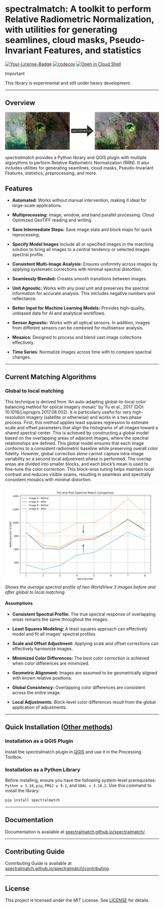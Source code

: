 # spectralmatch: A toolkit to perform Relative Radiometric Normalization, with utilities for generating seamlines, cloud masks, Pseudo-Invariant Features, and statistics

[![Your-License-Badge](https://img.shields.io/badge/License-MIT-green)](#)
[![codecov](https://codecov.io/gh/spectralmatch/spectralmatch/graph/badge.svg?token=OKAM0BUUNS)](https://codecov.io/gh/spectralmatch/spectralmatch)
[![Open in Cloud Shell](https://img.shields.io/badge/Launch-Google_Cloud_Shell-blue?logo=googlecloud)](https://ssh.cloud.google.com/cloudshell/editor?cloudshell_git_repo=https://github.com/spectralmatch/spectralmatch&cloudshell_working_dir=.)
> [!IMPORTANT]
> This library is experimental and still under heavy development.
 
 ---

## Overview

![Global and Local Matching](./images/spectralmatch.png)

*spectralmatch* provides a Python library and QGIS plugin with multiple algorythms to perform Relative Radiometric Normalization (RRN). It also includes utilities for generating seamlines, cloud masks, Pseudo-Invariant Features, statistics, preprocessing, and more.

## Features

- **Automated:** Works without manual intervention, making it ideal for large-scale applications.

- **Multiprocessing:** Image, window, and band parallel processing. Cloud Optimized GeoTIFF reading and writing.

- **Save Intermediate Steps:** Save image stats and block maps for quick reprocessing.

- **Specify Model Images** Include all or specified images in the matching solution to bring all images to a central tendency or selected images spectral profile.

- **Consistent Multi-Image Analysis:** Ensures uniformity across images by applying systematic corrections with minimal spectral distortion.

- **Seamlessly Blended:** Creates smooth transitions between images.

- **Unit Agnostic:** Works with any pixel unit and preserves the spectral information for accurate analysis. This inlcludes negative numbers and reflectance.

- **Better Input for Machine Learning Models:** Provides high-quality, unbiased data for AI and analytical workflows.

- **Sensor Agnostic:** Works with all optical sensors. In addition, images from different sensors can be combined for multisensor analysis.

- **Mosaics:** Designed to process and blend vast image collections effectively.

- **Time Series**: Normalize images across time with to compare spectral changes.

---

## Current Matching Algorithms

### Global to local matching
This technique is derived from 'An auto-adapting global-to-local color balancing method for optical imagery mosaic' by Yu et al., 2017 (DOI: 10.1016/j.isprsjprs.2017.08.002). It is particularly useful for very high-resolution imagery (satellite or otherwise) and works in a two phase process.
First, this method applies least squares regression to estimate scale and offset parameters that align the histograms of all images toward a shared spectral center. This is achieved by constructing a global model based on the overlapping areas of adjacent images, where the spectral relationships are defined. This global model ensures that each image conforms to a consistent radiometric baseline while preserving overall color fidelity.
However, global correction alone cannot capture intra-image variability so a second local adjustment phase is performed. The overlap areas are divided into smaller blocks, and each block’s mean is used to fine-tune the color correction. This block-wise tuning helps maintain local contrast and reduces visible seams, resulting in seamless and spectrally consistent mosaics with minimal distortion.


![Histogram matching graph](./images/matching_histogram.png)
*Shows the average spectral profile of two WorldView 3 images before and after global to local matching.*

#### Assumptions

- **Consistent Spectral Profile:** The true spectral response of overlapping areas remains the same throughout the images.

- **Least Squares Modeling:** A least squares approach can effectively model and fit all images' spectral profiles.

- **Scale and Offset Adjustment:** Applying scale and offset corrections can effectively harmonize images.

- **Minimized Color Differences:** The best color correction is achieved when color differences are minimized.

- **Geometric Alignment:** Images are assumed to be geometrically aligned with known relative positions.

- **Global Consistency:** Overlapping color differences are consistent across the entire image.

- **Local Adjustments:** Block-level color differences result from the global application of adjustments.

---
## Quick Installation ([Other methods](https://spectralmatch.github.io/spectralmatch/installation/))

### Installation as a QGIS Plugin
Install the spectralmatch plugin in [QGIS](https://qgis.org/download/) and use it in the Processing Toolbox.

### Installation as a Python Library

Before installing, ensure you have the following system-level prerequisites: `Python ≥ 3.10`, `pip`, `PROJ ≥ 9.3`, and `GDAL = 3.10.2`. Use this command to install the library:


```bash
pip install spectralmatch
```

---

## Documentation

Documentation is available at [spectralmatch.github.io/spectralmatch/](https://spectralmatch.github.io/spectralmatch/).

---
## Contributing Guide

Contributing Guide is available at [spectralmatch.github.io/spectralmatch/contributing](https://spectralmatch.github.io/spectralmatch/contributing/).

---

## License

This project is licensed under the MIT License. See [LICENSE](https://github.com/spectralmatch/spectralmatch/blob/main/LICENSE) for details.
